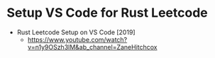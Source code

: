 # Setup VS Code for Rust Leetcode

- Rust Leetcode Setup on VS Code [2019]
  - https://www.youtube.com/watch?v=n1y9OSzh3lM&ab_channel=ZaneHitchcox


  
